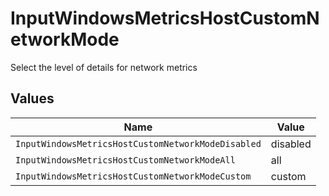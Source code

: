 # InputWindowsMetricsHostCustomNetworkMode

Select the level of details for network metrics


## Values

| Name                                               | Value                                              |
| -------------------------------------------------- | -------------------------------------------------- |
| `InputWindowsMetricsHostCustomNetworkModeDisabled` | disabled                                           |
| `InputWindowsMetricsHostCustomNetworkModeAll`      | all                                                |
| `InputWindowsMetricsHostCustomNetworkModeCustom`   | custom                                             |